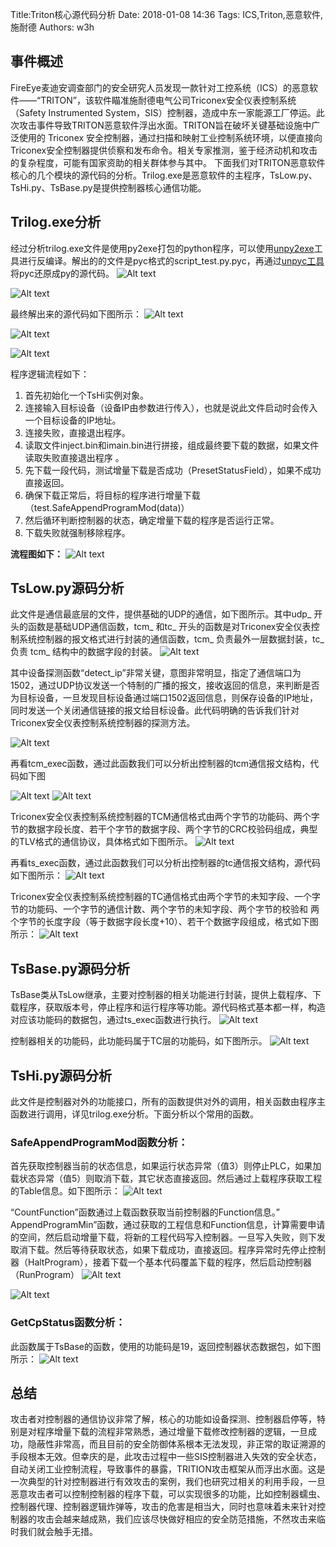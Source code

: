 Title:Triton核心源代码分析
Date: 2018-01-08 14:36
Tags: ICS,Triton,恶意软件,施耐德
Authors: w3h


## 事件概述

FireEye麦迪安调查部门的安全研究人员发现一款针对工控系统（ICS）的恶意软件——“TRITON”，该软件瞄准施耐德电气公司Triconex安全仪表控制系统（Safety Instrumented System，SIS）控制器，造成中东一家能源工厂停运。此次攻击事件导致TRITON恶意软件浮出水面。TRITON旨在破坏关键基础设施中广泛使用的 Triconex 安全控制器，通过扫描和映射工业控制系统环境，以便直接向 Triconex安全控制器提供侦察和发布命令。相关专家推测，鉴于经济动机和攻击的复杂程度，可能有国家资助的相关群体参与其中。
下面我们对TRITON恶意软件核心的几个模块的源代码的分析。Trilog.exe是恶意软件的主程序，TsLow.py、TsHi.py、TsBase.py是提供控制器核心通信功能。 

## Trilog.exe分析
经过分析trilog.exe文件是使用py2exe打包的python程序，可以使用[unpy2exe](https://github.com/matiasb/unpy2exe)工具进行反编译。解出的的文件是pyc格式的script_test.py.pyc，再通过[unpyc工具](http://icsmaster.org/download/pyc_uncompile/)将pyc还原成py的源代码。
![Alt text](/static/images/triton/1.png)

![Alt text](/static/images/triton/2.png)

最终解出来的源代码如下图所示：
![Alt text](/static/images/triton/3.png)

![Alt text](/static/images/triton/4.png)

![Alt text](/static/images/triton/5.png)

程序逻辑流程如下：

1. 首先初始化一个TsHi实例对象。
2. 连接输入目标设备（设备IP由参数进行传入），也就是说此文件启动时会传入一个目标设备的IP地址。
3. 连接失败，直接退出程序。
4. 读取文件inject.bin和imain.bin进行拼接，组成最终要下载的数据，如果文件读取失败直接退出程序 。
5. 先下载一段代码，测试增量下载是否成功（PresetStatusField），如果不成功直接返回。
6. 确保下载正常后，将目标的程序进行增量下载（test.SafeAppendProgramMod(data)）
7. 然后循环判断控制器的状态，确定增量下载的程序是否运行正常。
8. 下载失败就强制移除程序。

**流程图如下：**
![Alt text](/static/images/triton/6.png)

## TsLow.py源码分析
此文件是通信最底层的文件，提供基础的UDP的通信，如下图所示。其中udp_ 开头的函数是基础UDP通信函数，tcm_ 和tc_ 开头的函数是对Triconex安全仪表控制系统控制器的报文格式进行封装的通信函数，tcm_ 负责最外一层数据封装，tc_ 负责 tcm_ 结构中的数据字段的封装。
![Alt text](/static/images/triton/7.png)

其中设备探测函数“detect_ip”非常关键，意图非常明显，指定了通信端口为1502，通过UDP协议发送一个特制的广播的报文，接收返回的信息，来判断是否为目标设备，一旦发现目标设备通过端口1502返回信息，则保存设备的IP地址，同时发送一个关闭通信链接的报文给目标设备。此代码明确的告诉我们针对Triconex安全仪表控制系统控制器的探测方法。

![Alt text](/static/images/triton/8.png)

再看tcm_exec函数，通过此函数我们可以分析出控制器的tcm通信报文结构，代码如下图

![Alt text](/static/images/triton/9.png)
![Alt text](/static/images/triton/10.png)

Triconex安全仪表控制系统控制器的TCM通信格式由两个字节的功能码、两个字节的数据字段长度、若干个字节的数据字段、两个字节的CRC校验码组成，典型的TLV格式的通信协议，具体格式如下图所示。
![Alt text](/static/images/triton/e1.png)

再看ts_exec函数，通过此函数我们可以分析出控制器的tc通信报文结构，源代码如下图所示：
![Alt text](/static/images/triton/11.png)

Triconex安全仪表控制系统控制器的TC通信格式由两个字节的未知字段、一个字节的功能码、一个字节的通信计数、两个字节的未知字段、两个字节的校验和
两个字节的长度字段（等于数据字段长度+10）、若干个数据字段组成，格式如下图所示：
![Alt text](/static/images/triton/e2.png)

## TsBase.py源码分析
TsBase类从TsLow继承，主要对控制器的相关功能进行封装，提供上载程序、下载程序，获取版本号，停止程序和运行程序等功能。源代码格式基本都一样，构造对应该功能码的数据包，通过ts_exec函数进行执行。
![Alt text](/static/images/triton/12.png)

控制器相关的功能码，此功能码属于TC层的功能码，如下图所示。
![Alt text](/static/images/triton/e3.png)

## TsHi.py源码分析
此文件是控制器对外的功能接口，所有的函数提供对外的调用，相关函数由程序主函数进行调用，详见trilog.exe分析。下面分析以个常用的函数。

### SafeAppendProgramMod函数分析：
首先获取控制器当前的状态信息，如果运行状态异常（值3）则停止PLC，如果加载状态异常（值5）则取消下载，其它状态直接返回。然后通过上载程序获取工程的Table信息。如下图所示：
![Alt text](/static/images/triton/13.png)
 
“CountFunction”函数通过上载函数获取当前控制器的Function信息。” AppendProgramMin”函数，通过获取的工程信息和Function信息，计算需要申请的空间，然后启动增量下载，将新的工程代码写入控制器。一旦写入失败，则下发取消下载。然后等待获取状态，如果下载成功，直接返回。程序异常时先停止控制器（HaltProgram），接着下载一个基本代码覆盖下载的程序，然后启动控制器（RunProgram）
![Alt text](/static/images/triton/14.png)

![Alt text](/static/images/triton/15.png)
 
### GetCpStatus函数分析：
此函数属于TsBase的函数，使用的功能码是19，返回控制器状态数据包，如下图所示：
![Alt text](/static/images/triton/16.png)
 
## 总结
攻击者对控制器的通信协议非常了解，核心的功能如设备探测、控制器启停等，特别是对程序增量下载的流程非常熟悉，通过增量下载修改控制器的逻辑，一旦成功，隐蔽性非常高，而且目前的安全防御体系根本无法发现，非正常的取证溯源的手段根本无效。但幸庆的是，此攻击过程中一些SIS控制器进入失效的安全状态，自动关闭工业控制流程，导致事件的暴露，TRITION攻击框架从而浮出水面。这是一次典型的针对控制器进行有效攻击的案例，我们也研究过相关的利用手段，一旦恶意攻击者可以控制控制器的程序下载，可以实现很多的功能，比如控制器蠕虫、控制器代理、控制器逻辑炸弹等，攻击的危害是相当大，同时也意味着未来针对控制器的攻击会越来越成熟，我们应该尽快做好相应的安全防范措施，不然攻击来临时我们就会触手无措。





